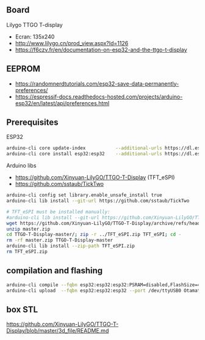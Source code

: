 ## Board
Lilygo TTGO T-display
* Ecran: 135x240
* http://www.lilygo.cn/prod_view.aspx?Id=1126
* https://f6czv.fr/en/documentation-on-esp32-and-the-ttgo-t-display

## EEPROM

* https://randomnerdtutorials.com/esp32-save-data-permanently-preferences/
* https://espressif-docs.readthedocs-hosted.com/projects/arduino-esp32/en/latest/api/preferences.html

## Prerequisites

ESP32
```sh
arduino-cli core update-index           --additional-urls https://dl.espressif.com/dl/package_esp32_index.json
arduino-cli core install esp32:esp32    --additional-urls https://dl.espressif.com/dl/package_esp32_index.json
```

Arduino libs
* https://github.com/Xinyuan-LilyGO/TTGO-T-Display (TFT_eSPI)
* https://github.com/sstaub/TickTwo

```sh
arduino-cli config set library.enable_unsafe_install true
arduino-cli lib install --git-url https://github.com/sstaub/TickTwo

# TFT_eSPI must be installed manually:
#arduino-cli lib install --git-url https://github.com/Xinyuan-LilyGO/TTGO-T-Display
wget https://github.com/Xinyuan-LilyGO/TTGO-T-Display/archive/refs/heads/master.zip
unzip master.zip
cd TTGO-T-Display-master/; zip -r ../TFT_eSPI.zip TFT_eSPI; cd -
rm -rf master.zip TTGO-T-Display-master
arduino-cli lib install --zip-path TFT_eSPI.zip
rm TFT_eSPI.zip
```

## compilation and flashing

```sh
arduino-cli compile --fqbn esp32:esp32:esp32:PSRAM=disabled,FlashSize=4M Otamat2 || exit 1
arduino-cli upload  --fqbn esp32:esp32:esp32 --port /dev/ttyUSB0 Otamat2
```

## box STL

https://github.com/Xinyuan-LilyGO/TTGO-T-Display/blob/master/3d_file/README.md

